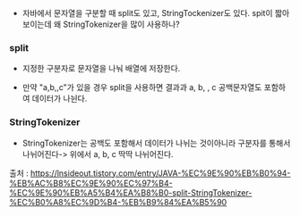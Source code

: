
- 자바에서 문자열을 구분할 때 split도 있고, StringTockenizer도 있다. spit이 짧아 보이는데 왜 StringTokenizer을 많이 사용하나?


### split
- 지정한 구분자로 문자열을 나눠 배열에 저장한다. 

- 만약 "a,b,,c"가 있을 경우 split을 사용하면 결과과 a, b, , c 공백문자열도 포함하여 데이터가 나뉜다.

### StringTokenizer


- StringTokenizer는 공백도 포함해서 데이터가 나뉘는 것이아니라 구분자를 통해서 나뉘어진다-> 위에서 a, b, c 딱딱 나뉘어진다.




출처 : https://lnsideout.tistory.com/entry/JAVA-%EC%9E%90%EB%B0%94-%EB%AC%B8%EC%9E%90%EC%97%B4-%EC%9E%90%EB%A5%B4%EA%B8%B0-split-StringTokenizer-%EC%B0%A8%EC%9D%B4-%EB%B9%84%EA%B5%90
